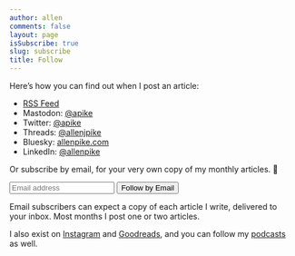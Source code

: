 ```yaml
---
author: allen
comments: false
layout: page
isSubscribe: true
slug: subscribe
title: Follow
---
```


Here’s how you can find out when I post an article:

- [RSS Feed](/feed/)
- Mastodon: [@apike](https://mastodon.social/@apike)
- Twitter: [@apike](https://twitter.com/apike/)
- Threads: [@allenjpike](https://www.threads.net/@allenjpike)
- Bluesky: [allenpike.com](https://bsky.app/profile/allenpike.com)
- LinkedIn: [@allenpike](https://www.linkedin.com/in/allenpike/)

Or subscribe by email, for your very own copy of my monthly articles. 💌

<form style="margin-top: 1em" class="newsletter" action="https://feed.press/e/mailverify" method="post"
target="popupwindow" onsubmit="window.open('https://feed.press/e/mailverify?feed_id=allenpike', 'popupwindow',
'scrollbars=yes,width=550,height=400');return true">
<input type="text" name="email" placeholder="Email address"/>
<input type="submit" value="Follow by Email" />
<input type="hidden" value="allenpike" name="feed_id"/>
</form>

Email subscribers can expect a copy of each article I write, delivered to your inbox. Most months I post one or two articles.

I also exist on [Instagram](https://www.instagram.com/allenjpike/) and [Goodreads](https://www.goodreads.com/user/show/74341139), and you can follow my [podcasts](/speaking/) as well.
